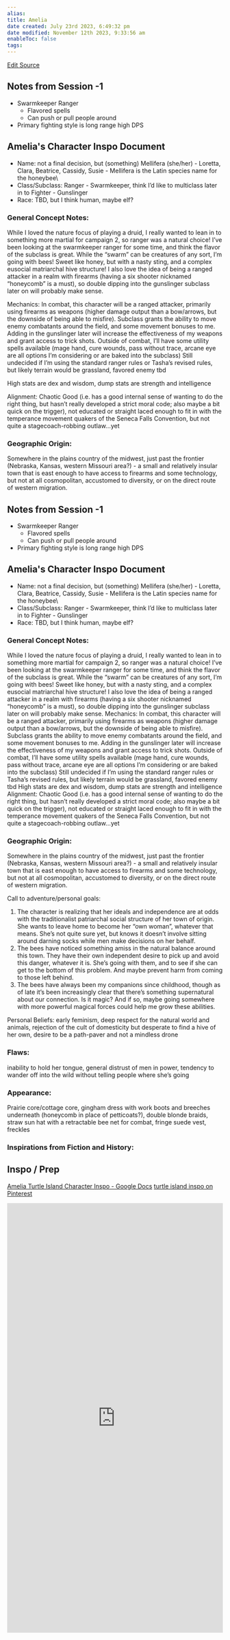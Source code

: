 ```yaml
---
alias: 
title: Amelia
date created: July 23rd 2023, 6:49:32 pm
date modified: November 12th 2023, 9:33:56 am
enableToc: false
tags: 
---
```

[Edit Source](https://github.com/bradhaas/TheCompendium-v2/blob/main/PCs/Amelia.md)
## Notes from Session -1
- Swarmkeeper Ranger
	- Flavored spells
	- Can push or pull people around
- Primary fighting style is long range high DPS
## Amelia's Character Inspo Document
- Name: not a final decision, but (something) Mellifera (she/her) - Loretta, Clara, Beatrice, Cassidy, Susie - Mellifera is the Latin species name for the honeybee\
- Class/Subclass: Ranger - Swarmkeeper, think I’d like to multiclass later in to Fighter - Gunslinger
- Race: TBD, but I think human, maybe elf?
### General Concept Notes:
While I loved the nature focus of playing a druid, I really wanted to lean in to something more martial for campaign 2, so ranger was a natural choice! I’ve been looking at the swarmkeeper ranger for some time, and think the flavor of the subclass is great. While the “swarm” can be creatures of any sort, I’m going with bees! Sweet like honey, but with a nasty sting, and a complex eusocial matriarchal hive structure! I also love the idea of being a ranged attacker in a realm with firearms (having a six shooter nicknamed “honeycomb” is a must), so double dipping into the gunslinger subclass later on will probably make sense.

Mechanics: In combat, this character will be a ranged attacker, primarily using firearms as weapons (higher damage output than a bow/arrows, but the downside of being able to misfire). Subclass grants the ability to move enemy combatants around the field, and some movement bonuses to me. Adding in the gunslinger later will increase the effectiveness of my weapons and grant access to trick shots. Outside of combat, I’ll have some utility spells available (mage hand, cure wounds, pass without trace, arcane eye are all options I’m considering or are baked into the subclass)
Still undecided if I’m using the standard ranger rules or Tasha’s revised rules, but likely terrain would be grassland, favored enemy tbd

High stats are dex and wisdom, dump stats are strength and intelligence

Alignment: Chaotic Good (i.e. has a good internal sense of wanting to do the right thing, but hasn’t really developed a strict moral code; also maybe a bit quick on the trigger), not educated or straight laced enough to fit in with the temperance movement quakers of the Seneca Falls Convention, but not quite a stagecoach-robbing outlaw…yet
### Geographic Origin:
Somewhere in the plains country of the midwest, just past the frontier (Nebraska, Kansas, western Missouri area?) - a small and relatively insular town that is east enough to have access to firearms and some technology, but not at all cosmopolitan, accustomed to diversity, or on the direct route of western migration.

## Notes from Session -1
- Swarmkeeper Ranger
	- Flavored spells
	- Can push or pull people around
- Primary fighting style is long range high DPS
## Amelia's Character Inspo Document
- Name: not a final decision, but (something) Mellifera (she/her) - Loretta, Clara, Beatrice, Cassidy, Susie - Mellifera is the Latin species name for the honeybee\
- Class/Subclass: Ranger - Swarmkeeper, think I’d like to multiclass later in to Fighter - Gunslinger
- Race: TBD, but I think human, maybe elf?
### General Concept Notes:
While I loved the nature focus of playing a druid, I really wanted to lean in to something more martial for campaign 2, so ranger was a natural choice! I’ve been looking at the swarmkeeper ranger for some time, and think the flavor of the subclass is great. While the “swarm” can be creatures of any sort, I’m going with bees! Sweet like honey, but with a nasty sting, and a complex eusocial matriarchal hive structure! I also love the idea of being a ranged attacker in a realm with firearms (having a six shooter nicknamed “honeycomb” is a must), so double dipping into the gunslinger subclass later on will probably make sense.
Mechanics: In combat, this character will be a ranged attacker, primarily using firearms as weapons (higher damage output than a bow/arrows, but the downside of being able to misfire). Subclass grants the ability to move enemy combatants around the field, and some movement bonuses to me. Adding in the gunslinger later will increase the effectiveness of my weapons and grant access to trick shots. Outside of combat, I’ll have some utility spells available (mage hand, cure wounds, pass without trace, arcane eye are all options I’m considering or are baked into the subclass)
Still undecided if I’m using the standard ranger rules or Tasha’s revised rules, but likely terrain would be grassland, favored enemy tbd
High stats are dex and wisdom, dump stats are strength and intelligence
Alignment: Chaotic Good (i.e. has a good internal sense of wanting to do the right thing, but hasn’t really developed a strict moral code; also maybe a bit quick on the trigger), not educated or straight laced enough to fit in with the temperance movement quakers of the Seneca Falls Convention, but not quite a stagecoach-robbing outlaw…yet
### Geographic Origin:
Somewhere in the plains country of the midwest, just past the frontier (Nebraska, Kansas, western Missouri area?) - a small and relatively insular town that is east enough to have access to firearms and some technology, but not at all cosmopolitan, accustomed to diversity, or on the direct route of western migration.

Call to adventure/personal goals:
1. The character is realizing that her ideals and independence are at odds with the traditionalist patriarchal social structure of her town of origin. She wants to leave home to become her “own woman”, whatever that means. She’s not quite sure yet, but knows it doesn’t involve sitting around darning socks while men make decisions on her behalf.
2. The bees have noticed something amiss in the natural balance around this town. They have their own independent desire to pick up and avoid this danger, whatever it is. She’s going with them, and to see if she can get to the bottom of this problem. And maybe prevent harm from coming to those left behind.
3. The bees have always been my companions since childhood, though as of late it’s been increasingly clear that there’s something supernatural about our connection. Is it magic? And if so, maybe going somewhere with more powerful magical forces could help me grow these abilities.

Personal Beliefs: early feminism, deep respect for the natural world and animals, rejection of the cult of domesticity but desperate to find a hive of her own, desire to be a path-paver and not a mindless drone
### Flaws:
inability to hold her tongue, general distrust of men in power, tendency to wander off into the wild without telling people where she’s going
### Appearance:
Prairie core/cottage core, gingham dress with work boots and breeches underneath (honeycomb in place of petticoats?), double blonde braids, straw sun hat with a retractable bee net for combat, fringe suede vest, freckles
### Inspirations from Fiction and History:
## Inspo / Prep
[Amelia Turtle Island Character Inspo - Google Docs](https://docs.google.com/document/d/1rJP9-WxMRLG8i8GbymIbNJX8DN1nHHUnOp8tRn5Mcq0/edit)
[turtle island inspo on Pinterest](https://www.pinterest.com/ameliarbrooks/turtle-island-inspo/)
<iframe src='https://widgets.sociablekit.com/pinterest-board/iframe/178362' frameborder='0' width='100%' height='1000'></iframe>
